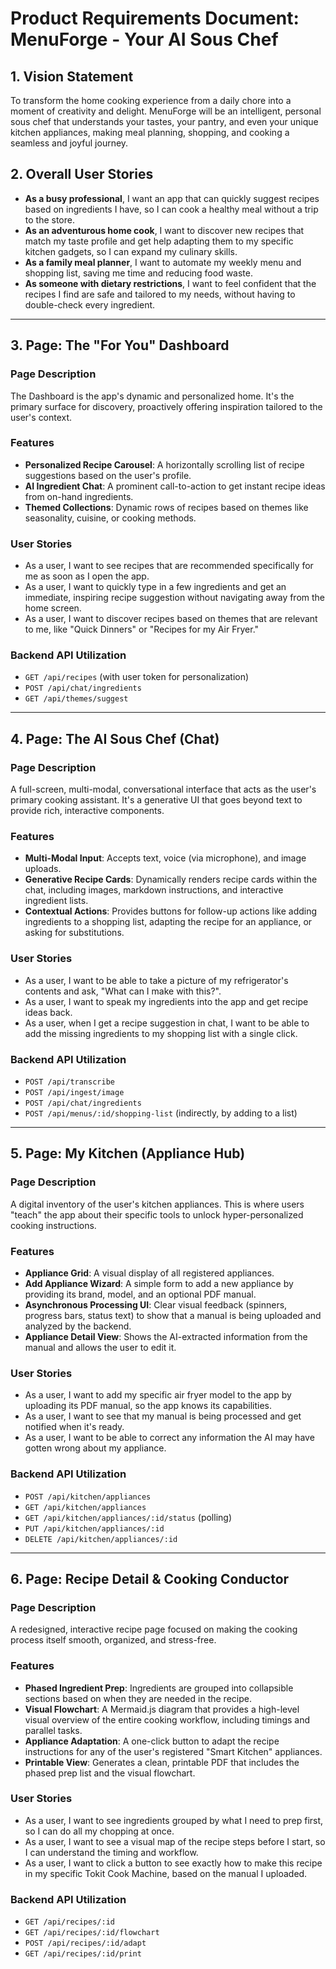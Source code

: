 # Product Requirements Document: MenuForge - Your AI Sous Chef

## 1. Vision Statement

To transform the home cooking experience from a daily chore into a moment of creativity and delight. MenuForge will be an intelligent, personal sous chef that understands your tastes, your pantry, and even your unique kitchen appliances, making meal planning, shopping, and cooking a seamless and joyful journey.

## 2. Overall User Stories

* **As a busy professional**, I want an app that can quickly suggest recipes based on ingredients I have, so I can cook a healthy meal without a trip to the store.
* **As an adventurous home cook**, I want to discover new recipes that match my taste profile and get help adapting them to my specific kitchen gadgets, so I can expand my culinary skills.
* **As a family meal planner**, I want to automate my weekly menu and shopping list, saving me time and reducing food waste.
* **As someone with dietary restrictions**, I want to feel confident that the recipes I find are safe and tailored to my needs, without having to double-check every ingredient.

---

## 3. Page: The "For You" Dashboard

### Page Description

The Dashboard is the app's dynamic and personalized home. It's the primary surface for discovery, proactively offering inspiration tailored to the user's context.

### Features

* **Personalized Recipe Carousel**: A horizontally scrolling list of recipe suggestions based on the user's profile.
* **AI Ingredient Chat**: A prominent call-to-action to get instant recipe ideas from on-hand ingredients.
* **Themed Collections**: Dynamic rows of recipes based on themes like seasonality, cuisine, or cooking methods.

### User Stories

* As a user, I want to see recipes that are recommended specifically for me as soon as I open the app.
* As a user, I want to quickly type in a few ingredients and get an immediate, inspiring recipe suggestion without navigating away from the home screen.
* As a user, I want to discover recipes based on themes that are relevant to me, like "Quick Dinners" or "Recipes for my Air Fryer."

### Backend API Utilization

* `GET /api/recipes` (with user token for personalization)
* `POST /api/chat/ingredients`
* `GET /api/themes/suggest`

---

## 4. Page: The AI Sous Chef (Chat)

### Page Description

A full-screen, multi-modal, conversational interface that acts as the user's primary cooking assistant. It's a generative UI that goes beyond text to provide rich, interactive components.

### Features

* **Multi-Modal Input**: Accepts text, voice (via microphone), and image uploads.
* **Generative Recipe Cards**: Dynamically renders recipe cards within the chat, including images, markdown instructions, and interactive ingredient lists.
* **Contextual Actions**: Provides buttons for follow-up actions like adding ingredients to a shopping list, adapting the recipe for an appliance, or asking for substitutions.

### User Stories

* As a user, I want to be able to take a picture of my refrigerator's contents and ask, "What can I make with this?".
* As a user, I want to speak my ingredients into the app and get recipe ideas back.
* As a user, when I get a recipe suggestion in chat, I want to be able to add the missing ingredients to my shopping list with a single click.

### Backend API Utilization

* `POST /api/transcribe`
* `POST /api/ingest/image`
* `POST /api/chat/ingredients`
* `POST /api/menus/:id/shopping-list` (indirectly, by adding to a list)

---

## 5. Page: My Kitchen (Appliance Hub)

### Page Description

A digital inventory of the user's kitchen appliances. This is where users "teach" the app about their specific tools to unlock hyper-personalized cooking instructions.

### Features

* **Appliance Grid**: A visual display of all registered appliances.
* **Add Appliance Wizard**: A simple form to add a new appliance by providing its brand, model, and an optional PDF manual.
* **Asynchronous Processing UI**: Clear visual feedback (spinners, progress bars, status text) to show that a manual is being uploaded and analyzed by the backend.
* **Appliance Detail View**: Shows the AI-extracted information from the manual and allows the user to edit it.

### User Stories

* As a user, I want to add my specific air fryer model to the app by uploading its PDF manual, so the app knows its capabilities.
* As a user, I want to see that my manual is being processed and get notified when it's ready.
* As a user, I want to be able to correct any information the AI may have gotten wrong about my appliance.

### Backend API Utilization

* `POST /api/kitchen/appliances`
* `GET /api/kitchen/appliances`
* `GET /api/kitchen/appliances/:id/status` (polling)
* `PUT /api/kitchen/appliances/:id`
* `DELETE /api/kitchen/appliances/:id`

---

## 6. Page: Recipe Detail & Cooking Conductor

### Page Description

A redesigned, interactive recipe page focused on making the cooking process itself smooth, organized, and stress-free.

### Features

* **Phased Ingredient Prep**: Ingredients are grouped into collapsible sections based on when they are needed in the recipe.
* **Visual Flowchart**: A Mermaid.js diagram that provides a high-level visual overview of the entire cooking workflow, including timings and parallel tasks.
* **Appliance Adaptation**: A one-click button to adapt the recipe instructions for any of the user's registered "Smart Kitchen" appliances.
* **Printable View**: Generates a clean, printable PDF that includes the phased prep list and the visual flowchart.

### User Stories

* As a user, I want to see ingredients grouped by what I need to prep first, so I can do all my chopping at once.
* As a user, I want to see a visual map of the recipe steps before I start, so I can understand the timing and workflow.
* As a user, I want to click a button to see exactly how to make this recipe in my specific Tokit Cook Machine, based on the manual I uploaded.

### Backend API Utilization

* `GET /api/recipes/:id`
* `GET /api/recipes/:id/flowchart`
* `POST /api/recipes/:id/adapt`
* `GET /api/recipes/:id/print`
